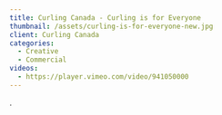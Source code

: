 ```yaml
---
title: Curling Canada - Curling is for Everyone
thumbnail: /assets/curling-is-for-everyone-new.jpg
client: Curling Canada
categories:
  - Creative
  - Commercial
videos:
  - https://player.vimeo.com/video/941050000
---
```

.
